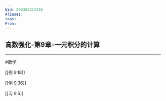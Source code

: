 ```yaml
---
Uid: 202305211256
Aliases: 
tags: 
From: 
---
```


## 高数强化-第9章-一元积分的计算
---
#数学 

[[例 9.18]]

[[例 9.36]]

[[习 9.5]]